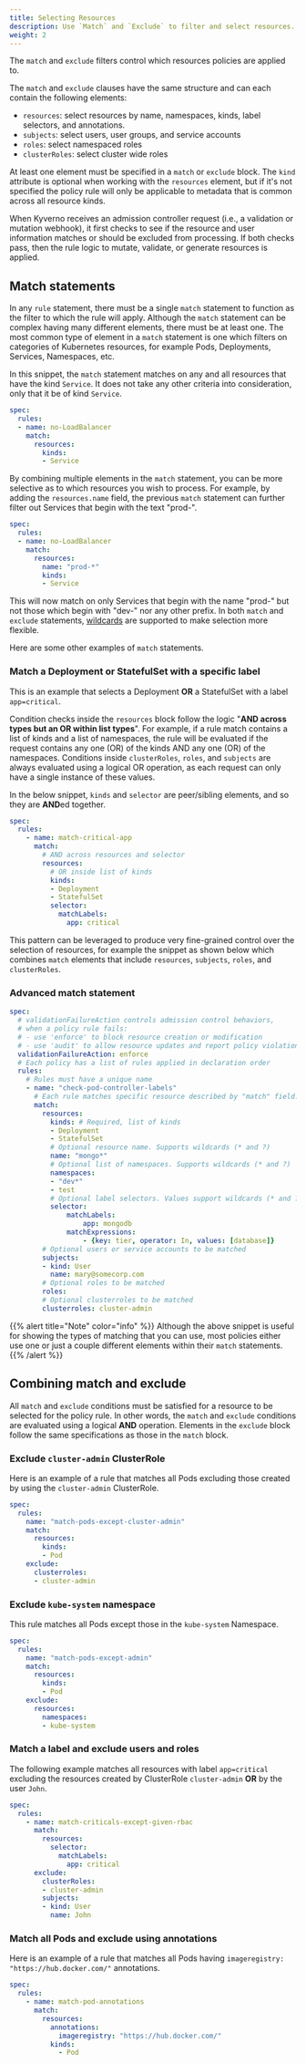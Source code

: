 ```yaml
---
title: Selecting Resources
description: Use `Match` and `Exclude` to filter and select resources.
weight: 2
---
```


The `match` and `exclude` filters control which resources policies are applied to.

The `match` and `exclude` clauses have the same structure and can each contain the following elements:

* `resources`: select resources by name, namespaces, kinds, label selectors, and annotations.
* `subjects`: select users, user groups, and service accounts
* `roles`: select namespaced roles
* `clusterRoles`: select cluster wide roles

At least one element must be specified in a `match` or `exclude` block. The `kind` attribute is optional when working with the `resources` element, but if it's not specified the policy rule will only be applicable to metadata that is common across all resource kinds.

When Kyverno receives an admission controller request (i.e., a validation or mutation webhook), it first checks to see if the resource and user information matches or should be excluded from processing. If both checks pass, then the rule logic to mutate, validate, or generate resources is applied.

## Match statements

In any `rule` statement, there must be a single `match` statement to function as the filter to which the rule will apply. Although the `match` statement can be complex having many different elements, there must be at least one. The most common type of element in a `match` statement is one which filters on categories of Kubernetes resources, for example Pods, Deployments, Services, Namespaces, etc.

In this snippet, the `match` statement matches on any and all resources that have the kind `Service`. It does not take any other criteria into consideration, only that it be of kind `Service`.

```yaml
spec:
  rules:
  - name: no-LoadBalancer
    match:
      resources:
        kinds:
        - Service
```

By combining multiple elements in the `match` statement, you can be more selective as to which resources you wish to process. For example, by adding the `resources.name` field, the previous `match` statement can further filter out Services that begin with the text "prod-".

```yaml
spec:
  rules:
  - name: no-LoadBalancer
    match:
      resources:
        name: "prod-*"
        kinds:
        - Service
```

This will now match on only Services that begin with the name "prod-" but not those which begin with "dev-" nor any other prefix. In both `match` and `exclude` statements, [wildcards](/docs/writing-policies/validate/#wildcards) are supported to make selection more flexible.

Here are some other examples of `match` statements.

### Match a Deployment or StatefulSet with a specific label

This is an example that selects a Deployment **OR** a StatefulSet with a label `app=critical`.

Condition checks inside the `resources` block follow the logic "**AND across types but an OR within list types**". For example, if a rule match contains a list of kinds and a list of namespaces, the rule will be evaluated if the request contains any one (OR) of the kinds AND any one (OR) of the namespaces. Conditions inside `clusterRoles`, `roles`, and `subjects` are always evaluated using a logical OR operation, as each request can only have a single instance of these values.

In the below snippet, `kinds` and `selector` are peer/sibling elements, and so they are **AND**ed together.

```yaml
spec:
  rules:
    - name: match-critical-app
      match:
        # AND across resources and selector
        resources:
          # OR inside list of kinds
          kinds:
          - Deployment
          - StatefulSet
          selector:
            matchLabels:
              app: critical
```

This pattern can be leveraged to produce very fine-grained control over the selection of resources, for example the snippet as shown below which combines `match` elements that include `resources`, `subjects`, `roles`, and `clusterRoles`.

### Advanced match statement

```yaml
spec:
  # validationFailureAction controls admission control behaviors,
  # when a policy rule fails:
  # - use 'enforce' to block resource creation or modification
  # - use 'audit' to allow resource updates and report policy violations
  validationFailureAction: enforce
  # Each policy has a list of rules applied in declaration order
  rules:
    # Rules must have a unique name
    - name: "check-pod-controller-labels"
      # Each rule matches specific resource described by "match" field.
      match:
        resources:
          kinds: # Required, list of kinds
          - Deployment
          - StatefulSet
          # Optional resource name. Supports wildcards (* and ?)
          name: "mongo*"
          # Optional list of namespaces. Supports wildcards (* and ?)
          namespaces:
          - "dev*"
          - test
          # Optional label selectors. Values support wildcards (* and ?)
          selector:
              matchLabels:
                  app: mongodb
              matchExpressions:
                  - {key: tier, operator: In, values: [database]}
        # Optional users or service accounts to be matched
        subjects:
        - kind: User
          name: mary@somecorp.com
        # Optional roles to be matched
        roles:
        # Optional clusterroles to be matched
        clusterroles: cluster-admin
```

{{% alert title="Note" color="info" %}}
Although the above snippet is useful for showing the types of matching that you can use, most policies either use one or just a couple different elements within their `match` statements.
{{% /alert %}}

## Combining match and exclude

All `match` and `exclude` conditions must be satisfied for a resource to be selected for the policy rule. In other words, the `match` and `exclude` conditions are evaluated using a logical **AND** operation. Elements in the `exclude` block follow the same specifications as those in the `match` block.

### Exclude `cluster-admin` ClusterRole

Here is an example of a rule that matches all Pods excluding those created by using the `cluster-admin` ClusterRole.

```yaml
spec:
  rules:
    name: "match-pods-except-cluster-admin"
    match:
      resources:
        kinds:
        - Pod
    exclude:
      clusterroles:
      - cluster-admin
```

### Exclude `kube-system` namespace

This rule matches all Pods except those in the `kube-system` Namespace.

```yaml
spec:
  rules:
    name: "match-pods-except-admin"
    match:
      resources:
        kinds:
        - Pod
    exclude:
      resources:
        namespaces:
        - kube-system
```

### Match a label and exclude users and roles

The following example matches all resources with label `app=critical` excluding the resources created by ClusterRole `cluster-admin` **OR** by the user `John`.

```yaml
spec:
  rules:
    - name: match-criticals-except-given-rbac
      match:
        resources:
          selector:
            matchLabels:
              app: critical
      exclude:
        clusterRoles:
        - cluster-admin
        subjects:
        - kind: User
          name: John
```

### Match all Pods and exclude using annotations

Here is an example of a rule that matches all Pods having `imageregistry: "https://hub.docker.com/"` annotations.

```yaml
spec:
  rules:
    - name: match-pod-annotations
      match:
        resources:
          annotations:
            imageregistry: "https://hub.docker.com/"
          kinds:
            - Pod
```
